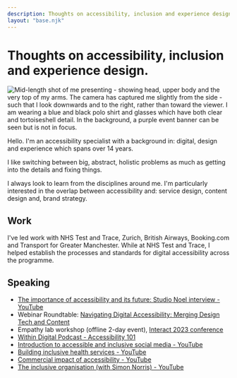 ```yaml
---
description: Thoughts on accessibility, inclusion and experience design. And a short personal profile. 
layout: "base.njk"
---
```


<h1>Thoughts on accessibility, inclusion and experience design.</h1>

<img class="headshot" src="/images/picture-of-me.jpeg" alt="Mid-length shot of me presenting - showing head, upper body and the very top of my arms. The camera has captured me slightly from the side - such that I look downwards and to the right, rather than toward the viewer. I am wearing a blue and black polo shirt and glasses which have both clear and tortoiseshell detail. In the background, a purple event banner can be seen but is not in focus.">

Hello. I'm an accessibility specialist with a background in: digital, design and experience which spans over 14 years. 

I like switching between big, abstract, holistic problems as much as getting into the details and fixing things. 

I always look to learn from the disciplines around me. I'm particularly interested in the overlap between accessibility and: service design, content design and, brand strategy.  

## Work

I've led work with NHS Test and Trace, Zurich, British Airways, Booking.com and Transport for Greater Manchester. While at NHS Test and Trace, I helped establish the processes and standards for digital accessibility across the programme. 

## Speaking

<ul>

<li><a href="https://www.youtube.com/watch?v=CUJb_9vZ6bc">The importance of accessibility and its future: Studio Noel interview - YouTube</a>
</li>  

<li>Webinar Roundtable: <a href="https://bima.co.uk/events/navigating-digital-accessibility-merging-design-tech-and-content/">Navigating Digital Accessibility: Merging Design Tech and Content</a></li>

<li>Empathy lab workshop (offline 2-day event), <a href="https://interactconf.com/empathy-lab/">Interact 2023 conference</a></li>

<li>
<a href="https://www.adaptworldwide.com/insights/2022/withindigital-episode-13-website-accessibility-101">Within Digital Podcast - Accessibility 101</a>
</li>

<li>
<a href="https://www.youtube.com/watch?v=ctxxo-47m_o">Introduction to accessible and inclusive social media - YouTube</a>
</li>

<li>
<a href="https://www.youtube.com/watch?v=HyC1gGSXPcA">Building inclusive health services - YouTube</a>
</li>

<li>
<a href="https://www.youtube.com/watch?v=5DBnOgSj4hk&t=1832s">Commercial impact of accessibility - YouTube</a></li>

<li><a href="https://www.youtube.com/watch?v=T6zTbcZnXpo&t=2497s">The inclusive organisation (with Simon Norris) - YouTube</a></li>
</ul>
